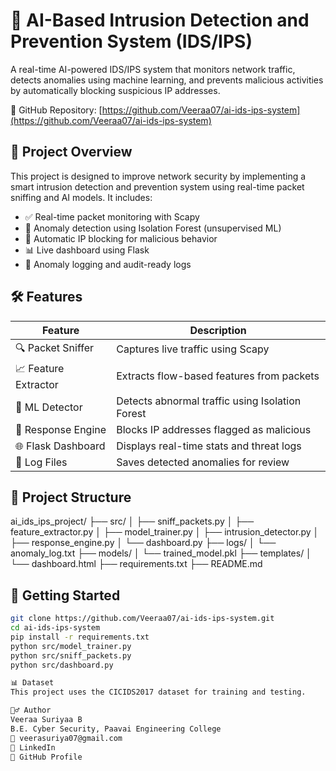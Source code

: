 # 🔐 AI-Based Intrusion Detection and Prevention System (IDS/IPS)

A real-time AI-powered IDS/IPS system that monitors network traffic, detects anomalies using machine learning, and prevents malicious activities by automatically blocking suspicious IP addresses.

🔗 GitHub Repository: [https://github.com/Veeraa07/ai-ids-ips-system](https://github.com/Veeraa07/ai-ids-ips-system)

## 📌 Project Overview

This project is designed to improve network security by implementing a smart intrusion detection and prevention system using real-time packet sniffing and AI models. It includes:

- ✅ Real-time packet monitoring with Scapy  
- 🤖 Anomaly detection using Isolation Forest (unsupervised ML)  
- 🔐 Automatic IP blocking for malicious behavior  
- 📊 Live dashboard using Flask  
- 🧾 Anomaly logging and audit-ready logs  

## 🛠️ Features

| Feature           | Description                                        |
|------------------|----------------------------------------------------|
| 🔍 Packet Sniffer | Captures live traffic using Scapy                 |
| 📈 Feature Extractor | Extracts flow-based features from packets     |
| 🧠 ML Detector    | Detects abnormal traffic using Isolation Forest   |
| 🚨 Response Engine | Blocks IP addresses flagged as malicious        |
| 🌐 Flask Dashboard | Displays real-time stats and threat logs         |
| 📂 Log Files      | Saves detected anomalies for review               |

## 📂 Project Structure

ai_ids_ips_project/
├── src/
│ ├── sniff_packets.py
│ ├── feature_extractor.py
│ ├── model_trainer.py
│ ├── intrusion_detector.py
│ ├── response_engine.py
│ └── dashboard.py
├── logs/
│ └── anomaly_log.txt
├── models/
│ └── trained_model.pkl
├── templates/
│ └── dashboard.html
├── requirements.txt
├── README.md


## 🚀 Getting Started

```bash
git clone https://github.com/Veeraa07/ai-ids-ips-system.git
cd ai-ids-ips-system
pip install -r requirements.txt
python src/model_trainer.py
python src/sniff_packets.py
python src/dashboard.py

📊 Dataset
This project uses the CICIDS2017 dataset for training and testing.

🙋‍♂️ Author
Veeraa Suriyaa B
B.E. Cyber Security, Paavai Engineering College
📧 veerasuriya07@gmail.com
🔗 LinkedIn
🔗 GitHub Profile